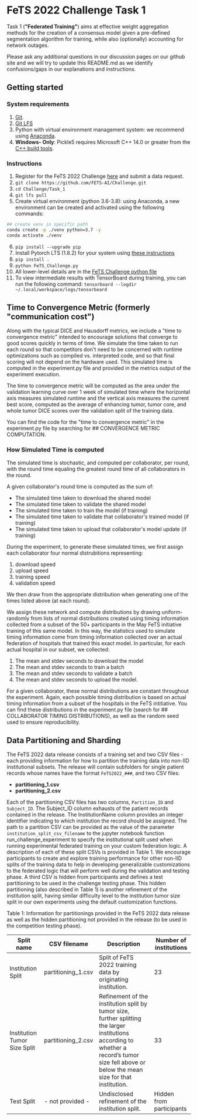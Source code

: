 # FeTS 2022 Challenge Task 1
Task 1 (**"Federated Training"**) aims at effective weight aggregation methods for the creation of a consensus model given a pre-defined segmentation algorithm for training, while also (optionally) accounting for network outages.

Please ask any additional questions in our discussion pages on our github site and we will try to update this README.md as we identify confusions/gaps in our explanations and instructions.

## Getting started

### System requirements

1. [Git](https://git-scm.com/downloads).
2. [Git LFS](https://github.com/git-lfs/git-lfs#downloading)
2. Python with virtual environment management system: we recommend using [Anaconda](https://www.anaconda.com/products/individual).
3. **Windows- Only**: Pickle5 requires Microsoft C++ 14.0 or greater from the [C++ build tools](https://visualstudio.microsoft.com/visual-cpp-build-tools/).

### Instructions

1. Register for the FeTS 2022 Challenge [here](https://www.synapse.org/#!Synapse:syn28546456/wiki/617093) and submit a data request.
2. ```git clone https://github.com/FETS-AI/Challenge.git```
3. ```cd Challenge/Task_1```
4. ```git lfs pull```
5. Create virtual environment (python 3.6-3.8): using Anaconda, a new environment can be created and activated using the following commands: 
```bash
## create venv in specific path
conda create -p ./venv python=3.7 -y
conda activate ./venv
```
6. ```pip install --upgrade pip```
7. Install Pytorch LTS (1.8.2) for your system using [these instructions](https://pytorch.org/get-started/locally/)
8. ```pip install .```
9. ```python FeTS_Challenge.py```
10. All lower-level details are in the [FeTS Challenge python file](./FeTS_Challenge.py)
11. To view intermediate results with TensorBoard during training, you can run the following command:
    ```tensorboard --logdir ~/.local/workspace/logs/tensorboard```

## Time to Convergence Metric (formerly "communication cost")
Along with the typical DICE and Hausdorff metrics, we include a "time to convergence metric" intended to encourage solutions that converge to good scores quickly in terms of time. We simulate the time taken to run each round so that competitors don't need to be concerned with runtime optimizations such as compiled vs. interpreted code, and so that final scoring will not depend on the hardware used. This simulated time is computed in the experiment.py file and provided in the metrics output of the experiment execution.

The time to convergence metric will be computed as the area under the validation learning curve over 1 week of simulated time where the horizontal axis measures simulated runtime and the vertical axis measures the current best score, computed as the average of enhancing tumor, tumor core, and whole tumor DICE scores over the validation split of the training data.

You can find the code for the "time to convergence metric" in the experiment.py file by searching for ## CONVERGENCE METRIC COMPUTATION.

### How Simulated Time is computed
The simulated time is stochastic, and computed per collaborator, per round, with the round time equaling the greatest round time of all collaborators in the round.
 
A given collaborator's round time is computed as the sum of:
- The simulated time taken to download the shared model
- The simulated time taken to validate the shared model
- The simulated time taken to train the model (if training)
- The simulated time taken to validate that collaborator's trained model (if training)
- The simulated time taken to upload that collaborator's model update (if training)
 
During the experiment, to generate these simulated times, we first assign each collaborator four normal distrubitions representing:
1. download speed
2. upload speed
3. training speed
4. validation speed

We then draw from the appropriate distribution when generating one of the times listed above (at each round).

We assign these network and compute distributions by drawing uniform-randomly from lists of normal distributions created using timing information collected from a subset of the 50+ participants in the May FeTS initiative training of this same model. In this way, the statistics used to simulate timing information come from timing information collected over an actual federation of hospitals that trained this exact model. In particular, for each actual hospital in our subset, we collected:
1. The mean and stdev seconds to download the model
2. The mean and stdev seconds to train a batch
3. The mean and stdev seconds to validate a batch
4. The mean and stdev seconds to upload the model.

For a given collaborator, these normal distributions are constant throughout the experiment. Again, each possible timing distribution is based on actual timing information from a subset of the hospitals in the FeTS intitiative. You can find these distributions in the experiment.py file (search for ## COLLABORATOR TIMING DISTRIBUTIONS), as well as the random seed used to ensure reproducibility.

## Data Partitioning and Sharding
The FeTS 2022 data release consists of a training set and two CSV files - each providing information for how to partition the training data into non-IID institutional subsets. The release will contain subfolders for single patient records whose names have the format `FeTS2022_###`, and two CSV files: 
- **partitioning_1.csv**
- **partitioning_2.csv**

Each of the partitioning CSV files has two columns, `Partition_ID` and `Subject_ID`. The Subject_ID column exhausts of the patient records contained in the release. The InstitutionName column provides an integer identifier indicating to which institution the record should be assigned. The path to a partition CSV can be provided as the value of the parameter ```institution_split_csv_filename``` to the jupyter notebook function run_challenge_experiment to specify the institutional split used when running experimental federated training on your custom federation logic. A description of each of these split CSVs is provided in Table 1. We encourage participants to create and explore training performance for other non-IID splits of the training data to help in developing generalizable customizations to the federated logic that will perform well during the validation and testing phase. A third CSV is hidden from participants and defines a test partitioning to be used in the challenge testing phase. This hidden partitioning (also described in Table 1) is another refinement of the institution split, having similar difficulty level to the institution tumor size split in our own experiments using the default customization functions.

Table 1: Information for partitionings provided in the FeTS 2022 data release as well as the hidden partitioning not provided in the release (to be used in the competition testing phase).

|     Split name                      |     CSV filename                         |     Description                                                                                                                                                                                       |     Number of institutions      |
|-------------------------------------|------------------------------------------|-------------------------------------------------------------------------------------------------------------------------------------------------------------------------------------------------------|---------------------------------|
|     Institution Split               |     partitioning_1.csv                |     Split of FeTS 2022 training data by originating institution.                                                                                                                                    |     23                          |
|     Institution Tumor Size Split    |     partitioning_2.csv      |     Refinement of the institution split by tumor size, further   splitting the larger institutions according to whether a record’s tumor size   fell above or below the mean size for that institution.    |     33                          |
|     Test Split                      |          - not provided -       |     Undisclosed refinement of the institution split.                                                                                                                                                  |     Hidden from participants    |



